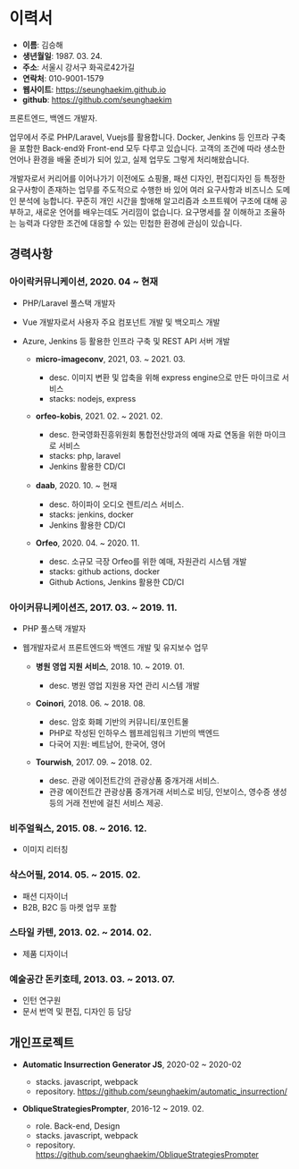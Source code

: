 # 이력서

- **이름**: 김승해
- **생년월일**: 1987. 03. 24.
- **주소**: 서울시 강서구 화곡로42가길
- **연락처**: 010-9001-1579
- **웹사이트**: https://seunghaekim.github.io
- **github**: https://github.com/seunghaekim

프론트엔드, 백엔드 개발자.

업무에서 주로 PHP/Laravel, Vuejs를 활용합니다. Docker, Jenkins 등 인프라 구축을 포함한 Back-end와 Front-end 모두 다루고 있습니다. 고객의 조건에 따라 생소한 언어나 환경을 배울 준비가 되어 있고, 실제 업무도 그렇게 처리해왔습니다.

개발자로서 커리어를 이어나가기 이전에도 쇼핑몰, 패션 디자인, 편집디자인 등 특정한 요구사항이 존재하는 업무를 주도적으로 수행한 바 있어 여러 요구사항과 비즈니스 도메인 분석에 능합니다. 꾸준히 개인 시간을 할애해 알고리즘과 소프트웨어 구조에 대해 공부하고, 새로운 언어를 배우는데도 거리낌이 없습니다. 요구명세를 잘 이해하고 조율하는 능력과 다양한 조건에 대응할 수 있는 민첩한 환경에 관심이 있습니다.

## 경력사항

### **아이락커뮤니케이션**, 2020. 04 ~ 현재

- PHP/Laravel 풀스택 개발자
- Vue 개발자로서 사용자 주요 컴포넌트 개발 및 백오피스 개발
- Azure, Jenkins 등 활용한 인프라 구축 및 REST API 서버 개발

  - **micro-imageconv**, 2021, 03. ~ 2021. 03.
    - desc. 이미지 변환 및 압축을 위해 express engine으로 만든 마이크로 서비스
    - stacks: nodejs, express

  - **orfeo-kobis**, 2021. 02. ~ 2021. 02.
    - desc. 한국영화진흥위원회 통합전산망과의 예매 자료 연동을 위한 마이크로 서비스
    - stacks: php, laravel
    - Jenkins 활용한 CD/CI

  - **daab**, 2020. 10. ~ 현재
    - desc. 하이파이 오디오 렌트/리스 서비스.
    - stacks: jenkins, docker
    - Jenkins 활용한 CD/CI

  - **Orfeo**, 2020. 04. ~ 2020. 11.
    - desc. 소규모 극장 Orfeo를 위한 예매, 자원관리 시스템 개발
    - stacks: github actions, docker
    - Github Actions, Jenkins 활용한 CD/CI

### **아이커뮤니케이션즈**, 2017. 03. ~ 2019. 11.

- PHP 풀스택 개발자
- 웹개발자로서 프론트엔드와 백엔드 개발 및 유지보수 업무

  - **병원 영업 지원 서비스**, 2018. 10. ~ 2019. 01.
    - desc. 병원 영업 지원용 자연 관리 시스템 개발

  - **Coinori**, 2018. 06. ~ 2018. 08.
    - desc. 암호 화폐 기반의 커뮤니티/포인트몰
    - PHP로 작성된 인하우스 웹프레임워크 기반의 백엔드
    - 다국어 지원: 베트남어, 한국어, 영어

  - **Tourwish**, 2017. 09. ~ 2018. 02.
    - desc. 관광 에이전트간의 관광상품 중개거래 서비스.
    - 관광 에이전트간 관광상품 중개거래 서비스로 비딩, 인보이스, 영수증 생성 등의 거래 전반에 걸친 서비스 제공.

### **비주얼웍스**, 2015. 08. ~ 2016. 12.

- 이미지 리터칭

### **삭스어필**, 2014. 05. ~ 2015. 02.

- 패션 디자이너
- B2B, B2C 등 마켓 업무 포함

### **스타일 카텐**, 2013. 02. ~ 2014. 02.

- 제품 디자이너

### **예술공간 돈키호테**, 2013. 03. ~ 2013. 07.

- 인턴 연구원
- 문서 번역 및 편집, 디자인 등 담당

## 개인프로젝트

- **Automatic Insurrection Generator JS**, 2020-02 ~ 2020-02
  - stacks. javascript, webpack
  - repository. https://github.com/seunghaekim/automatic_insurrection/

- **ObliqueStrategiesPrompter**, 2016-12 ~ 2019. 02.
  - role. Back-end, Design
  - stacks. javascript, webpack
  - repository. https://github.com/seunghaekim/ObliqueStrategiesPrompter
